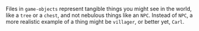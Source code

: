 Files in `game-objects` represent tangible things you might see in the world, 
like a `tree` or a `chest`, and not nebulous things like an `NPC`. Instead of `NPC`,
a more realistic example of a thing might be `villager`, or better yet, `Carl`.
